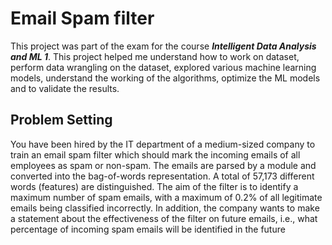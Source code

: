 # Email Spam filter
This project was part of the exam for the course <b><i>Intelligent Data Analysis and ML 1</i></b>. This project helped me understand how to work on dataset, perform data wrangling on the dataset, explored various machine learning models, understand the working of the algorithms, optimize the ML models and to validate the results. 

## Problem Setting
You have been hired by the IT department of a medium-sized company to train an email spam filter which should mark the incoming emails of all employees as spam or non-spam. The emails are parsed by a module and converted into the bag-of-words representation. A total of 57,173 different words (features) are distinguished. The aim of the filter is to identify a maximum number of spam emails, with a maximum of 0.2% of all legitimate emails being classified incorrectly. In addition, the company wants to make a statement about the effectiveness of the filter on future emails, i.e., what percentage of incoming spam emails will be identified in the future
